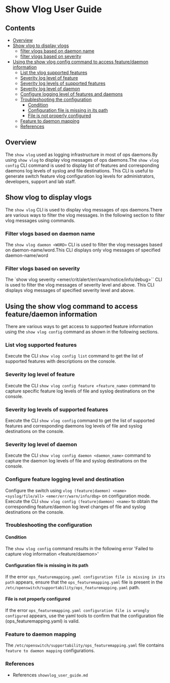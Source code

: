 # Show Vlog User Guide

## Contents

- [Overview](#overview)
- [Show vlog to display vlogs](#show-vlog-to-display-vlogs)
	- [filter vlogs based on daemon name](#filter-vlogs-based-on-daemon-name)
	- [filter vlogs based on severity](#filter-vlogs-based-on-severity)
- [Using the show vlog config command to access feature/daemon information](#using-the-show-vlog-command-to-access-feature-daemon-information)
    - [List the vlog supported features](#list-vlog-supported-features)
    - [Severity log level  of feature](#severity-log-level-of-feature)
    - [Severity log levels of supported features](#severit-log-levels-of-supported-features)
    - [Severity log level of daemon](#log-level-severity-of-daemon)
    - [Configure logging level of features and daemons](#configure-logging-level-of-features-and-daemons)
    - [Troubleshooting the configuration](#troubleshooting-the-configuration)
         - [Condition](#condition)
         - [Configuration file is missing in its path](#configuration-file-is-missing-in-its-path)
         - [File is not properly configured](#file-is-not-properly-configured)
    - [Feature to daemon mapping](#feature-to-daemon-mapping)
	- [References](#references)

## Overview
The `show vlog` used as logging infrastructure in most of ops daemons.By using `show vlog` to display vlog messages of ops daemons.The `show vlog config` CLI command is used to display list of features and corresponding daemons log levels of syslog and file destinations. This CLI is useful to generate switch feature vlog configuration log levels for administrators, developers, support and lab staff.

## Show vlog to display vlogs
The `show vlog` CLI is used to display vlog messages of ops daemons.There are various ways to filter the vlog messages. In the following section to filter vlog messages using commands.

### Filter vlogs based on daemon name

The `show vlog daemon <WORD>` CLI is used to filter the vlog messages based on daemon-name/word.This CLI displays only vlog messages of specified daemon-name/word

### Filter vlogs based on severity
The `show vlog severity <emer/crit/alert/err/warn/notice/info/debug>`` CLI is used to filter the vlog messages of severity level and above.
This CLI displays vlog messages of specified severity level and above.

## Using the show vlog command to access feature/daemon information

There are various ways to get access to supported feature information using the `show vlog config` command as shown in the following sections.

### List vlog supported features
Execute the CLI `show vlog config list` command to get the list of supported features with descriptions on the console.

### Severity log level  of feature
Execute the CLI `show vlog config feature <feature_name>` command to capture specific feature log levels of file and syslog destinations on the console.

### Severity log levels of supported features
Execute the CLI `show vlog config` command to get the list of supported features and corresponding daemons log levels of file and syslog destinations on the console.

### Severity log level of daemon
Execute the CLI `show vlog config daemon <daemon_name>` command to capture the daemon log levels of file and syslog destinations on the console.

### Configure feature logging level and destination
Configure the switch using
`vlog (feature|daemon) <name> <syslog/file/all> <emer/err/warn/info/dbg>` on configuration mode.
Execute the CLI `show vlog config (feature|daemon) <name>` to obtain the corresponding feature/daemon log level changes of file and syslog destinations on the console.

### Troubleshooting the configuration

#### Condition
The `show vlog config` command results in the following error
'Failed to capture vlog information <feature/daemon>'

#### Configuration file is missing in its path
If the error `ops_featuremapping.yaml configuration file is missing in its path` appears, ensure that the `ops_featuremapping.yaml` file is present in the `/etc/openswitch/supportability/ops_featuremapping.yaml` path.

#### File is not properly configured
If the error `ops_featuremapping.yaml configuration file is wrongly configured` appears,
use the yaml tools to confirm that the configuration file (ops_featuremapping.yaml) is valid.

### Feature to daemon mapping
The `/etc/openswitch/supportability/ops_featuremapping.yaml` file contains `feature to daemon mapping` configurations.

### References
* References `showvlog_user_guide.md`
